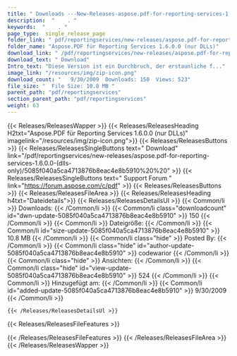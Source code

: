 ```yaml
---
title: " Downloads ---New-Releases-aspose.pdf-for-reporting-services-1.6.0.0-(nur-dlls) . "
description:  "    . " 
keywords:  "    . " 
page_type:  single_release_page
folder_link: " pdf/reportingservices/new-releases/aspose.pdf-for-reporting-services-1.6.0.0-(dlls-only)/"
folder_name: "Aspose.PDF für Reporting Services 1.6.0.0 (nur DLLs)"
download_link: " /pdf/reportingservices/new-releases/aspose.pdf-for-reporting-services-1.6.0.0-(dlls-only)/5085f040a5ca4713876b8eac4e8b5910"
download_text: " Download"
Intro_text: "Diese Version ist ein Durchbruch, der erstaunliche f..."
image_link: "/resources/img/zip-icon.png"
download_count: "   9/30/2009  Downloads: 150  Views: 523"
file_size: "  File Size: 10.8 MB "
parent_path: "pdf/reportingservices"
section_parent_path: "pdf/reportingservices"
weight: 63
---
```


{{< Releases/ReleasesWapper >}}
  {{< Releases/ReleasesHeading H2txt="Aspose.PDF für Reporting Services 1.6.0.0 (nur DLLs)" imagelink="/resources/img/zip-icon.png">}}
  {{< Releases/ReleasesButtons >}}
    {{< Releases/ReleasesSingleButtons text=" Download" link="/pdf/reportingservices/new-releases/aspose.pdf-for-reporting-services-1.6.0.0-(dlls-only)/5085f040a5ca4713876b8eac4e8b5910%20%20" >}}
    {{< Releases/ReleasesSingleButtons text=" Support Forum " link="https://forum.aspose.com/c/pdf" >}}
  {{< Releases/ReleasesButtons >}}
  {{< Releases/ReleasesFileArea >}}
    {{< Releases/ReleasesHeading h4txt="Dateidetails">}}
    {{< Releases/ReleasesDetailsUl >}}
            {{< Common/li >}} Downloads: {{< /Common/li >}}
      {{< Common/li class="downloadcount" id="dwn-update-5085f040a5ca4713876b8eac4e8b5910" >}} 150 {{< /Common/li >}}
      {{< Common/li >}} Dateigröße: {{< /Common/li >}}
      {{< Common/li id="size-update-5085f040a5ca4713876b8eac4e8b5910" >}} 10.8 MB {{< /Common/li >}} 
      {{< Common/li  class="hide" >}} Posted By: {{< /Common/li >}} 
      {{< Common/li class="hide" id="author-update-5085f040a5ca4713876b8eac4e8b5910" >}} codewarior {{< /Common/li >}}
      {{< Common/li class="hide" >}} Ansichten: {{< /Common/li >}}
      {{< Common/li class="hide" id="view-update-5085f040a5ca4713876b8eac4e8b5910" >}} 524 {{< /Common/li >}}
      {{< Common/li >}} Hinzugefügt am: {{< /Common/li >}}
      {{< Common/li id="added-update-5085f040a5ca4713876b8eac4e8b5910" >}} 9/30/2009 {{< /Common/li >}} 

    {{< /Releases/ReleasesDetailsUl >}}

  {{< Releases/ReleasesFileFeatures >}}
      
  {{< /Releases/ReleasesFileFeatures >}}
 {{< /Releases/ReleasesFileArea >}}
{{< /Releases/ReleasesWapper >}}



